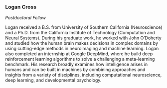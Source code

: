 ### Logan Cross

*Postdoctoral Fellow*

Logan received a B.S. from University of Southern California (Neuroscience) and a Ph.D. from the California Institute of Technology (Computation and Neural Systems). During his graduate work, he worked with John O’Doherty and studied how the human brain makes decisions in complex domains by using cutting-edge methods in neuroimaging and machine learning. Logan also completed an internship at Google DeepMind, where he build deep reinforcement learning algorithms to solve a challenging a meta-learning benchmark. His research broadly examines how intelligence arises in humans and can be built in machines by combining approaches and insights from a variety of disciplines, including computational neuroscience, deep learning, and developmental psychology.
